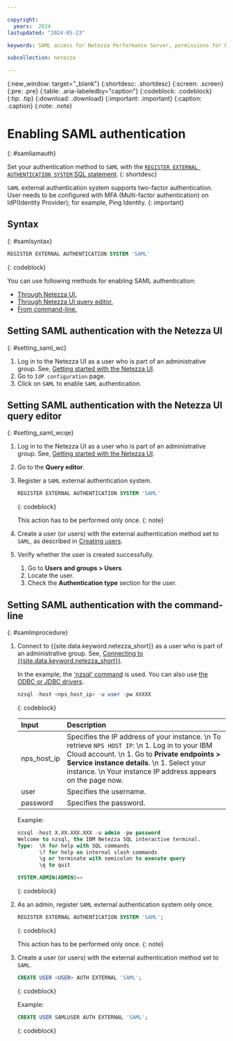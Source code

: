 ```yaml
---

copyright:
  years:  2024
lastupdated: "2024-05-23"

keywords: SAML access for Netezza Performance Server, permissions for Netezza Performance Server, identity and access management for Netezza Performance Server, roles for Netezza Performance Server, actions for Netezza Performance Server, assigning access for Netezza Performance Server

subcollection: netezza

---
```


{:new_window: target="_blank"}
{:shortdesc: .shortdesc}
{:screen: .screen}
{:pre: .pre}
{:table: .aria-labeledby="caption"}
{:codeblock: .codeblock}
{:tip: .tip}
{:download: .download}
{:important: .important}
{:caption: .caption}
{:note: .note}

# Enabling SAML authentication
{: #samliamauth}

Set your authentication method to `SAML` with the [`REGISTER EXTERNAL AUTHENTICATION SYSTEM` SQL statement](https://www.ibm.com/docs/en/netezza?topic=reference-register-external-authentication-system).
{: shortdesc}

`SAML` external authentication system supports two-factor authentication. User needs to be configured with MFA (Multi-factor authentication) on IdP(Identity Provider); for example, Ping Identity.
{: important}

## Syntax
{: #samlsyntax}

```sql
REGISTER EXTERNAL AUTHENTICATION SYSTEM 'SAML'
```
{: codeblock}


You can use following methods for enabling SAML authentication:
- [Through Netezza UI.](/docs/netezza?topic=netezza-samliamauth#setting_saml_wc)
- [Through Netezza UI query editor.](/docs/netezza?topic=netezza-samliamauth#setting_saml_wcqe)
- [From command-line.](/docs/netezza?topic=netezza-samliamauth#samlmprocedure)



## Setting SAML authentication with the Netezza UI
{: #setting_saml_wc}

1. Log in to the Netezza UI as a user who is part of an administrative group. See, [Getting started with the Netezza UI](/docs/netezza?topic=netezza-getstarted-console).
1. Go to `IdP configuration` page.
1. Click on `SAML` to enable `SAML` authentication.

## Setting SAML authentication with the Netezza UI query editor
{: #setting_saml_wcqe}

1. Log in to the Netezza UI as a user who is part of an administrative group. See, [Getting started with the Netezza UI](/docs/netezza?topic=netezza-getstarted-console).
1. Go to the **Query editor**.
1. Register a `SAML` external authentication system.

    ```sql
    REGISTER EXTERNAL AUTHENTICATION SYSTEM 'SAML'
    ```
    {: codeblock}

    This action has to be performed only once.
    {: note}

1. Create a user (or users) with the external authentication method set to `SAML`, as described in [Creating users](/docs/netezza?topic=netezza-users-groups#create-users).
1. Verify whether the user is created successfully.

   1. Go to **Users and groups > Users**.
   1. Locate the user.
   1. Check the **Authentication type** section for the user.

## Setting SAML authentication with the command-line
{: #samlmprocedure}

1. Connect to {{site.data.keyword.netezza_short}} as a user who is part of an administrative group. See, [Connecting to {{site.data.keyword.netezza_short}}](/docs/netezza?topic=netezza-connecting-overview).

   In the example, the ['nzsql' command](https://www.ibm.com/docs/en/netezza?topic=anpssbun-log-2) is used. You can also use [the ODBC or JDBC drivers](https://www.ibm.com/docs/en/netezza?topic=dls-overview-odbc-jdbc-ole-db-net-go-driver-3).

    ```sql
    nzsql -host <nps_host_ip> -u user -pw XXXXX
    ```
    {: codeblock}

   | Input          | Description |
   | :-----------   | :---------- |
   | nps_host_ip    | Specifies the IP address of your instance.  \n To retrieve `NPS HOST IP`:  \n 1. Log in to your IBM Cloud account. \n 1. Go to **Private endpoints > Service instance details**. \n 1. Select your instance.  \n Your instance IP address appears on the page now.|
   | user           | Specifies the username.      |
   | password       | Specifies the password. |

   Example:

    ```sql
    nzsql -host X.XX.XXX.XXX -u admin -pw password
    Welcome to nzsql, the IBM Netezza SQL interactive terminal.
    Type:  \h for help with SQL commands
           \? for help on internal slash commands
           \g or terminate with semicolon to execute query
           \q to quit

    SYSTEM.ADMIN(ADMIN)=>
    ```
    {: codeblock}

1. As an admin, register `SAML` external authentication system only once.

    ```sql
    REGISTER EXTERNAL AUTHENTICATION SYSTEM 'SAML';
    ```
    {: codeblock}

    This action has to be performed only once.
    {: note}

1. Create a user (or users) with the external authentication method set to `SAML`.

    ```sql
    CREATE USER <USER> AUTH EXTERNAL 'SAML';
    ```
    {: codeblock}

    Example:

    ```sql
    CREATE USER SAMLUSER AUTH EXTERNAL 'SAML';
    ```
    {: codeblock}
